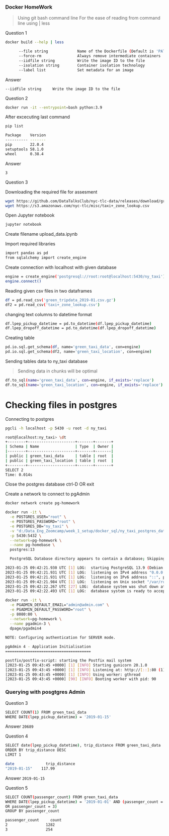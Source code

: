 ### Docker HomeWork
> Using git bash command line
> For the ease of reading from command line using | less 

Question 1

```bash
docker build --help | less

      --file string             Name of the Dockerfile (Default is 'PATH/Dockerfile')
      --force-rm                Always remove intermediate containers
      --iidfile string          Write the image ID to the file
      --isolation string        Container isolation technology
      --label list              Set metadata for an image
```

Answer <pre>`--iidfile string     Write the image ID to the file`</pre>

Question 2

```bash
docker run -it --entrypoint=bash python:3.9
```
After excecuting last command
```bash
pip list

Package    Version
---------- -------
pip        22.0.4
setuptools 58.1.0
wheel      0.38.4
```

Answer <pre>`3`</pre>

Question 3

Downloading the required file for assesment
```bash
wget https://github.com/DataTalksClub/nyc-tlc-data/releases/download/green/green_tripdata_2019-01.csv.gz
wget https://s3.amazonaws.com/nyc-tlc/misc/taxi+_zone_lookup.csv
```

Open Jupyter notebook
```bash
jupyter notebook
```
Create filename upload_data.ipynb

Import required libraries
```bash
import pandas as pd
from sqlalchemy import create_engine
```

Create connection with localhost with given database
```bash
engine = create_engine('postgresql://root:root@localhost:5430/ny_taxi')
engine.connect()
```

Reading given csv files in two dataframes
```bash
df = pd.read_csv('green_tripdata_2019-01.csv.gz')
df2 = pd.read_csv('taxi+_zone_lookup.csv')
```

changing text columns to datetime format
```bash
df.lpep_pickup_datetime = pd.to_datetime(df.lpep_pickup_datetime)
df.lpep_dropoff_datetime = pd.to_datetime(df.lpep_dropoff_datetime)
```

Creating table
```bash
pd.io.sql.get_schema(df, name='green_taxi_data', con=engine)
pd.io.sql.get_schema(df2, name='green_taxi_location', con=engine)
```

Sending tables data to ny_taxi database 
> Sending data in chunks will be optimal
```bash
df.to_sql(name='green_taxi_data', con=engine, if_exists='replace')
df.to_sql(name='green_taxi_location', con=engine, if_exists='replace')
```

# Checking files in postgres

Connecting to postgres
```bash
pgcli -h localhost -p 5430 -u root -d ny_taxi
```
```bash
root@localhost:ny_taxi> \dt
+--------+---------------------+-------+-------+
| Schema | Name                | Type  | Owner |
|--------+---------------------+-------+-------|
| public | green_taxi_data     | table | root  |
| public | green_taxi_location | table | root  |
+--------+---------------------+-------+-------+
SELECT 2
Time: 0.014s
```
Close the postgres database
ctrl-D OR exit

Create a network to connect to pgAdmin
```bash
docker network create pg-homework
```

```bash
docker run -it \
  -e POSTGRES_USER="root" \
  -e POSTGRES_PASSWORD="root" \
  -e POSTGRES_DB="ny_taxi" \
  -v "d:/Data_Eng_Zoomcamp/week_1_setup/docker_sql/ny_taxi_postgres_data":/var/lib/postgresql/data \
  -p 5430:5432 \
  --network=pg-homework \
  --name pg-homebase \
  postgres:13

  PostgreSQL Database directory appears to contain a database; Skipping initialization

2023-01-25 09:42:21.930 UTC [1] LOG:  starting PostgreSQL 13.9 (Debian 13.9-1.pgdg110+1) on x86_64-pc-linux-gnu, compiled by gcc (Debian 10.2.1-6) 10.2.1 20210110, 64-bit
2023-01-25 09:42:21.931 UTC [1] LOG:  listening on IPv4 address "0.0.0.0", port 5432
2023-01-25 09:42:21.931 UTC [1] LOG:  listening on IPv6 address "::", port 5432
2023-01-25 09:42:21.984 UTC [1] LOG:  listening on Unix socket "/var/run/postgresql/.s.PGSQL.5432"
2023-01-25 09:42:22.267 UTC [27] LOG:  database system was shut down at 2023-01-25 09:32:55 UTC
2023-01-25 09:42:22.493 UTC [1] LOG:  database system is ready to accept connections
```


```bash
docker run -it \
  -e PGADMIN_DEFAULT_EMAIL="admin@admin.com" \
  -e PGADMIN_DEFAULT_PASSWORD="root" \
  -p 8080:80 \
  --network=pg-homework \
  --name pgadmin-3 \
  dpage/pgadmin4
  
NOTE: Configuring authentication for SERVER mode.

pgAdmin 4 - Application Initialisation
======================================

postfix/postfix-script: starting the Postfix mail system
[2023-01-25 09:43:45 +0000] [1] [INFO] Starting gunicorn 20.1.0
[2023-01-25 09:43:45 +0000] [1] [INFO] Listening at: http://[::]:80 (1)
[2023-01-25 09:43:45 +0000] [1] [INFO] Using worker: gthread
[2023-01-25 09:43:45 +0000] [90] [INFO] Booting worker with pid: 90
  ```

### Querying with posgtgres Admin

Question 3
```bash
SELECT COUNT(1) FROM green_taxi_data
WHERE DATE(lpep_pickup_datetime) = '2019-01-15'
```

Answer `20689`

Question 4
```bash
SELECT date(lpep_pickup_datetime), trip_distance FROM green_taxi_data
ORDER BY trip_distance DESC
LIMIT 1

date              trip_distance
"2019-01-15"	117.99
```

Answer `2019-01-15`


Question 5
```bash
SELECT COUNT(passenger_count) FROM green_taxi_data
WHERE DATE(lpep_pickup_datetime) = '2019-01-01' AND (passenger_count = 2
OR passenger_count = 3)
GROUP BY passenger_count

passenger_count     count
2	              1282
3	              254
```